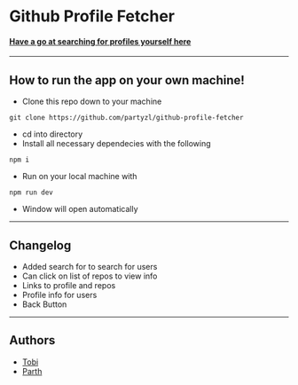 # Github Profile Fetcher
#### [Have a go at searching for profiles yourself here](https://track-my-github.netlify.app/)
---
## How to run the app on your own machine!
- Clone this repo down to your machine
```
git clone https://github.com/partyzl/github-profile-fetcher
```
- cd into directory
- Install all necessary dependecies with the following
```
npm i
```
- Run on your local machine with
```
npm run dev
```
- Window will open automatically
---
## Changelog
- Added search for to search for users
- Can click on list of repos to view info
- Links to profile and repos
- Profile info for users
- Back Button
---
## Authors
- [Tobi](https://github.com/tobikuyo)
- [Parth](https://github.com/partyzl)

